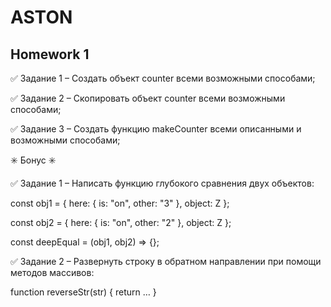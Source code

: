 # ASTON
## Homework 1

 ✅ Задание 1 – Создать объект counter всеми возможными способами;

 ✅ Задание 2 – Скопировать объект counter всеми
 возможными способами;

 ✅ Задание 3 – Создать функцию makeCounter всеми описанными и возможными способами;

   ✳️ Бонус ✳️

✅ Задание 1 –
Написать функцию глубокого сравнения двух объектов:

const obj1 = { here: { is:
"on", other: "3" }, object: Z };

const obj2 = { here: { is:
"on", other: "2" }, object: Z };

const deepEqual =
(obj1, obj2) => {};


✅ Задание 2 –
Развернуть строку в обратном направлении при помощи методов массивов:

function reverseStr(str) {
  return …
}
